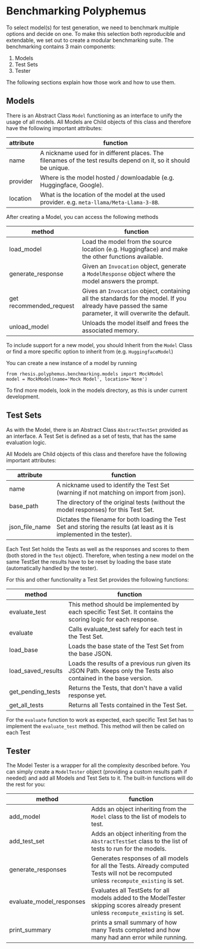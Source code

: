 # Benchmarking Polyphemus
To select model(s) for test generation, we need to benchmark multiple options and decide on one.
To make this selection both reproducible and extendable, we set out to create a modular benchmarking suite.
The benchmarking contains 3 main components:
1. Models
2. Test Sets
3. Tester

The following sections explain how those work and how to use them.

## Models
There is an Abstract Class `Model` functioning as an interface to unify the usage of all models.
All Models are Child objects of this class and therefore have the following important attributes:

| attribute | function                                                                                                         |
|-----------|------------------------------------------------------------------------------------------------------------------|
| name      | A nickname used for in different places. The filenames of the test results depend on it, so it should be unique. |
| provider  | Where is the model hosted / downloadable (e.g. Huggingface, Google).                                             |
| location  | What is the location of the model at the used provider. e.g. `meta-llama/Meta-Llama-3-8B`.                       |

After creating a Model, you can access the following methods

| method                  | function                                                                                                                                                |
|-------------------------|---------------------------------------------------------------------------------------------------------------------------------------------------------|
| load_model              | Load the model from the source location (e.g. Huggingface) and make the other functions available.                                                      |
| generate_response       | Given an `Invocation` object, generate a `ModelResponse` object where the model answers the prompt.                                                     |
| get recommended_request | Gives an `Invocation` object, containing all the standards for the model. If you already have passed the same parameter, it will overwrite the default. |
| unload_model            | Unloads the model itself and frees the associated memory.                                                                                               |

To include support for a new model, you should Inherit from the `Model` Class
or find a more specific option to inherit from (e.g. `HuggingfaceModel`)

You can create a new instance of a model by running
```
from rhesis.polyphemus.benchmarking.models import MockModel
model = MockModel(name='Mock Model', location='None')
```

To find more models, look in the models directory, as this is under current development.

## Test Sets
As with the Model, there is an Abstract Class `AbstractTestSet` provided as an interface.
A Test Set is defined as a set of tests, that has the same evaluation logic.

All Models are Child objects of this class and therefore have the following important attributes:

| attribute      | function                                                                                                                   |
|----------------|----------------------------------------------------------------------------------------------------------------------------|
| name           | A nickname used to identify the Test Set (warning if not matching on import from json).                                    |
| base_path      | The directory of the original tests (without the model responses) for this Test Set.                                       |
| json_file_name | Dictates the filename for both loading the Test Set and storing the results (at least as it is implemented in the tester). |

Each Test Set holds the Tests as well as the responses and scores to them (both stored in the `Test` object).
Therefore, when testing a new model on the same TestSet
the results have to be reset by loading the base state (automatically handled by the tester).

For this and other functionality a Test Set provides the following functions:

| method             | function                                                                                                          |
|--------------------|-------------------------------------------------------------------------------------------------------------------|
| evaluate_test      | This method should be implemented by each specific Test Set. It contains the scoring logic for each response.     |
| evaluate           | Calls evaluate_test safely for each test in the Test Set.                                                         |
| load_base          | Loads the base state of the Test Set from the base JSON.                                                          |
| load_saved_results | Loads the results of a previous run given its JSON Path. Keeps only the Tests also contained in the base version. |
| get_pending_tests  | Returns the Tests, that don't have a valid response yet.                                                          |
| get_all_tests      | Returns all Tests contained in the Test Set.                                                                      |

For the `evaluate` function to work as expected, each specific Test Set has to implement the `evaluate_test` method.
This method will then be called on each Test

## Tester
The Model Tester is a wrapper for all the complexity described before.
You can simply create a `ModelTester` object (providing a custom results path if needed) and add all Models and Test Sets to it.
The built-in functions will do the rest for you:

| method                   | function                                                                                                                               |
|--------------------------|----------------------------------------------------------------------------------------------------------------------------------------|
| add_model                | Adds an object inheriting from the `Model` class to the list of models to test.                                                        |
| add_test_set             | Adds an object inheriting from the `AbstractTestSet` class to the list of tests to run for the models.                                 |
| generate_responses       | Generates responses of all models for all the Tests. Already computed Tests will not be recomputed unless `recompute_existing` is set. |
| evaluate_model_responses | Evaluates all TestSets for all models added to the ModelTester skipping scores already present unless `recompute_existing` is set.     |
| print_summary            | prints a small summary of how many Tests completed and how many had ann error while running.                                           |
